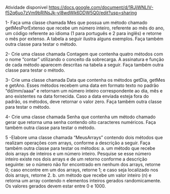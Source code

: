 Atividade disponivel https://docs.google.com/document/d/1RJjWNLIV-f52q6uo7zVm9bRINsJk-yI8wdWk6DDW5Q0/edit?usp=sharing

1- Faça uma classe chamada Mes que possua um método chamado getMesPorExtenso que recebe um número inteiro, referente ao mês do ano, um código referente ao idioma (1 para português e 2 para inglês) e retorne o mês por extenso. A tabela a seguir ilustra alguns exemplos. Faça também outra classe para testar o método.

2- Crie uma classe chamada Contagem que contenha quatro métodos com o nome “contar” utilizando o conceito da sobrecarga. A assinatura e função de cada método aparecem descritas na tabela a seguir. Faça também outra classe para testar o método.

3- Crie uma classe chamada Data que contenha os métodos getDia, getMes e getAno. Esses métodos recebem uma data em formato texto no padrão “dd/mm/aaaa” e retornam um número inteiro correspondente ao dia, mês e ano existentes na data fornecida. Caso a data enviada esteja fora do padrão, os métodos, deve retornar o valor zero. Faça também outra classe para testar o método.

4- Crie uma classe chamada Senha que contenha um método chamado gerar que retorna uma senha contendo oito caracteres numéricos. Faça também outra classe para testar o método.


5 -Elabore uma classe chamada “MeusArrays” contendo dois métodos que realizam operações com
arrays, conforme a descrição a seguir. Faça também outra classe para testar os métodos:
a. um método que recebe dois arrays de inteiros e um número inteiro. Pesquise se esse número inteiro existe nos dois arrays e de um retorno conforme a descrição seguinte: se o número não for encontrado em nenhum dos arrays, retorne 0; caso encontre em um dos arrays, retorne 1; e caso seja localizado nos dois arrays, retorne 2.
b. um método que recebe um valor inteiro (n) e retorna um array contendo n elementos inteiros gerados randomicamente. Os valores gerados devem estar entre 0 e 1000.

